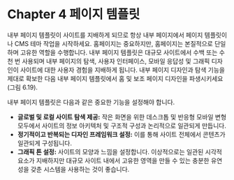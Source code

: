 # Chapter 4 페이지 템플릿

내부 페이지 템플릿이 사이트를 지배하게 되므로 항상 내부 페이지에서 페이지 템플릿이나 CMS 테마 작업을 시작하세요. 홈페이지는 중요하지만, 홈페이지는 본질적으로 단일하며 고유한 역할을 수행합니다. 내부 페이지 템플릿은 대규모 사이트에서 수백 또는 수천 번 사용되며 내부 페이지의 탐색, 사용자 인터페이스, 모바일 응답성 및 그래픽 디자인이 사이트에 대한 사용자 경험을 지배하게 됩니다. 내부 페이지 디자인과 탐색 기능을 제대로 확보한 다음 내부 페이지 템플릿에서 홈 및 보조 페이지 디자인을 파생시키세요(그림 6.19).

내부 페이지 템플릿은 다음과 같은 중요한 기능을 설정해야 합니다.

- **글로벌 및 로컬 사이트 탐색 제공:** 작은 화면을 위한 데스크톱 및 반응형 모바일 변형 모두에서 사이트의 정보 아키텍처 및 구조적 구성과 논리적으로 일관되게 만듭니다.
- **정기적이고 반복되는 디자인 프레임워크 설정:** 이를 통해 사이트 전체에서 콘텐츠가 일관되게 구성됩니다.
- **그래픽 톤 설정:** 사이트의 모양과 느낌을 설정합니다. 이상적으로는 일관된 시각적 요소가 지배하지만 대규모 사이트 내에서 고유한 영역을 만들 수 있는 충분한 유연성을 갖춘 시스템을 사용하는 것이 좋습니다.
